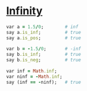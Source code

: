 [1]: http://rosettacode.org/wiki/Infinity

# [Infinity][1]

```ruby
var a = 1.5/0;        # inf
say a.is_inf;         # true
say a.is_pos;         # true
 
var b = -1.5/0;       # -inf
say b.is_inf;         # true
say b.is_neg;         # true
 
var inf = Math.inf;
var ninf = -Math.inf;
say (inf == -ninf);   # true
```